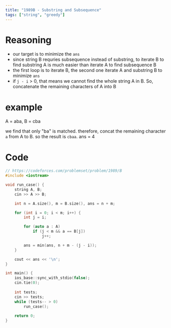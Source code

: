 ```yaml
---
title: "1989B - Substring and Subsequence"
tags: ["string", "greedy"]
---
```


# Reasoning 
- our target is to minimize the `ans`
- since string B requries subsequence instead of substring, to iterate B to find substring A is much easier than iterate A to find subsequence B
- the first loop is to iterate B, the second one iterate A and substring B to minimize `ans`
- if `j - i` > 0, that means we cannot find the whole string A in B. So, concatenate the remaining characters of A into B

# example
A = aba, B = cba

we find that only "ba" is matched. therefore, concat the remaining character `a` from A to B. so the result is `cbaa`. ans = 4


# Code
```cpp
// https://codeforces.com/problemset/problem/1989/B
#include <iostream>

void run_case() {
    string A, B;
    cin >> A >> B;

    int n = A.size(), m = B.size(), ans = n + m;

    for (int i = 0; i < m; i++) {
        int j = i;

        for (auto a : A)
            if (j < m && a == B[j])
                j++;

        ans = min(ans, n + m - (j - i));
    } 

    cout << ans << '\n';
}

int main() {
    ios_base::sync_with_stdio(false);
    cin.tie(0);
    
    int tests;
    cin >> tests;
    while (tests-- > 0)
        run_case();
    
    return 0;
}
```
